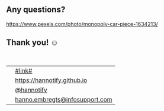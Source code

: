 <section data-background="img/background/questions-monopoly.jpeg" data-background-color="black"
    data-background-opacity="0.5">
    <h1 class="stroke"><strong>Any questions?</strong></h1>
    <a href="https://www.pexels.com/photo/monopoly-car-piece-1634213/"
        class="attribution">https://www.pexels.com/photo/monopoly-car-piece-1634213/</a>
</section>

<section>
    <h2>Thank you! ☺️</h2>
    <br />
    <table>
        <tr>
            <td style="text-align: right; vertical-align: middle;"><img width="20%"
                    data-src="img/icons/slide-deck.png" class="no-background" /></td>
            <td style="vertical-align: middle;"><a
                    href="#">#link#</a>
            </td>
        </tr>
        <tr>
            <td style="text-align: right; vertical-align: middle;"><img width="20%" data-src="img/icons/website.png"
                    class="no-background" /></td>
            <td style="vertical-align: middle;"><a
                    href="https://hannotify.github.io">https://hannotify.github.io</a></td>
        </tr>
        <tr>
            <td style="text-align: right; vertical-align: middle;"><img width="20%"
                    data-src="img/icons/twitter-white.png" class="no-background" /></td>
            <td style="vertical-align: middle;"><a href="https://www.twitter.com/hannotify">@hannotify</a></td>
        </tr>
        <tr>
            <td style="text-align: right; vertical-align: middle;"><img width="20%"
                    data-src="img/icons/envelope.png" class="no-background" /></td>
            <td style="vertical-align: middle;"><a
                    href="mailto:hanno.embregts@infosupport.com">hanno.embregts@infosupport.com</a></td>
        </tr>
    </table>
</section>
